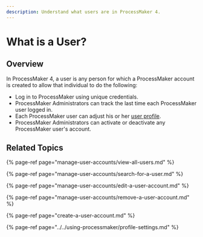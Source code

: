 ```yaml
---
description: Understand what users are in ProcessMaker 4.
---
```


# What is a User?

## Overview

In ProcessMaker 4, a user is any person for which a ProcessMaker account is created to allow that individual to do the following:

* Log in to ProcessMaker using unique credentials.
* ProcessMaker Administrators can track the last time each ProcessMaker user logged in.
* Each ProcessMaker user can adjust his or her [user profile](../../using-processmaker/profile-settings.md).
* ProcessMaker Administrators can activate or deactivate any ProcessMaker user's account.

## Related Topics

{% page-ref page="manage-user-accounts/view-all-users.md" %}

{% page-ref page="manage-user-accounts/search-for-a-user.md" %}

{% page-ref page="manage-user-accounts/edit-a-user-account.md" %}

{% page-ref page="manage-user-accounts/remove-a-user-account.md" %}

{% page-ref page="create-a-user-account.md" %}

{% page-ref page="../../using-processmaker/profile-settings.md" %}

